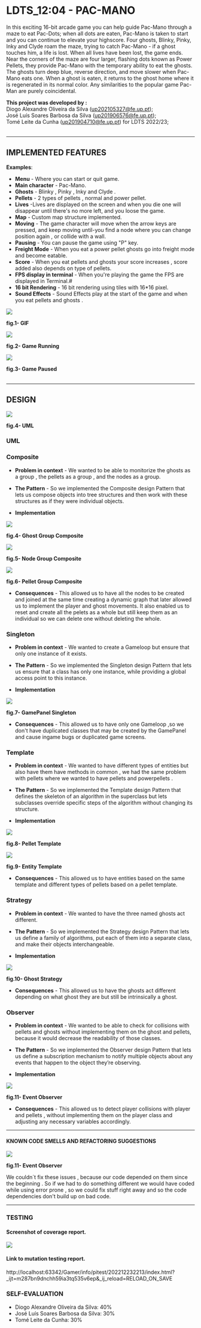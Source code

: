 # LDTS_12:04 - PAC-MANO

In this exciting 16-bit arcade game you can help guide Pac-Mano through a maze to eat Pac-Dots; when all dots are eaten, Pac-Mano is taken to start and you can continue to elevate your highscore. Four ghosts, Blinky, Pinky, Inky and Clyde roam the maze, trying to catch Pac-Mano - if a ghost touches him, a life is lost.
When all lives have been lost, the game ends.
Near the corners of the maze are four larger, flashing dots known as Power Pellets, they provide Pac-Mano with the temporary ability to eat the ghosts. The ghosts turn deep blue, reverse direction, and move slower when Pac-Mano eats one.
When a ghost is eaten, it returns to the ghost home where it is regenerated in its normal color.
Any similarities to the popular game Pac-Man are purely coincidental.

**This project was developed by :<br>**
Diogo Alexandre Oliveira da Silva (up202105327@fe.up.pt);<br>
José Luís Soares Barbosa da Silva (up201906576@fe.up.pt);<br>
Tomé Leite da Cunha (up201904710@fe.up.pt) for LDTS 2022/23;
<br>
<br>

------

## IMPLEMENTED FEATURES

**Examples**:

- **Menu** - Where you can start or quit game.
- **Main character** - Pac-Mano.
- **Ghosts** - Blinky , Pinky , Inky and Clyde .
- **Pellets** - 2 types of pellets , normal and power pellet.
- **Lives** -Lives are displayed on the screen and when you die one will disappear until there's no more left, and you loose the game.
- **Map** - Custom map structure implemented.
- **Moving** - The game character will move when the arrow keys are pressed, 
and keep moving until-you find a node where you can change position again ,
or collide with a wall.
- **Pausing** - You can pause the game using "P" key.
- **Freight Mode** - When you eat a power pellet ghosts go into freight mode and become eatable.
- **Score** - When you eat pellets and ghosts your score increases , score added also depends on type of pellets.
- **FPS display in terminal** - When you're playing the game the FPS are displayed in Terminal.#
- **16 bit Rendering** - 16 bit rendering using tiles with 16*16 pixel.
- **Sound Effects** - Sound Effects play at the start of the game and when you eat pellets and ghosts .

![](info/gif/nice-mano.gif)

**fig.1- GIF**

![](info/images/fig2.png)

**fig.2- Game Running**

![](info/images/fig3.png)

**fig.3- Game Paused**
<br>
<br>

------

## DESIGN

![](info/images/uml.png)

**fig.4- UML**

### UML

### Composite
- **Problem in context** -
 We wanted to be able to monitorize the ghosts as a group , the pellets as a group , and the nodes as a group.

- **The Pattern** - 
So we implemented the Composite design Pattern that lets us compose objects into tree structures and then work with these structures as if they were individual objects.

- **Implementation**
 
 ![](info/images/ghostgroup.png)
 
 **fig.4- Ghost Group Composite**
 
 ![](info/images/nodegroup.png)
 
 **fig.5- Node Group Composite**
 
 ![](info/images/pelletgroup.png)
 
 **fig.6- Pellet Group Composite**

- **Consequences** -
This allowed us to have all the nodes to be created and joined at the same time creating a dynamic graph that later allowed us to implement the player and ghost movements. It also enabled us to reset and create all the pelets as a whole but still keep them as an individual so we can delete one without deleting the whole.

### Singleton
- **Problem in context** -
We wanted to create a Gameloop but ensure that only one instance of it exists.

- **The Pattern** - 
So we implemented the Singleton design Pattern that lets us ensure that a class has only one instance, while providing a global access point to this instance.

- **Implementation**
 
 ![](info/images/singleton.png)
 
 **fig.7- GamePanel Singleton**

- **Consequences** -
This allowed us to have only one Gameloop ,so we don't have duplicated classes that may be created by the GamePanel and cause ingame bugs or duplicated game screens.

### Template

- **Problem in context** -
  We wanted to have different types of entities but also have them have methods in common , we had the same problem with pellets where we wanted to have pellets and powerpellets .

- **The Pattern** -
  So we implemented the Template design Pattern that defines the skeleton of an algorithm in the superclass but lets subclasses override specific steps of the algorithm without changing its structure.

- **Implementation**

![](info/images/pellet.png)

**fig.8- Pellet Template**

![](info/images/entity.png)

**fig.9- Entity Template**

- **Consequences** -
  This allowed us to have entities based on the same template and different types of pellets based on a pellet template.

### Strategy

- **Problem in context** -
  We wanted to have the three named ghosts act different.

- **The Pattern** -
  So we implemented the Strategy design Pattern that lets us define a family of algorithms, put each of them into a separate class, and make their objects interchangeable.

- **Implementation**

![](info/images/strategy.png)

**fig.10- Ghost Strategy**

- **Consequences** -
  This allowed us to have the ghosts act different depending on what ghost they are but still be intrinsically a ghost.

### Observer

- **Problem in context** -
  We wanted to be able to check for collisions with pellets and ghosts without implementing them on the ghost and pellets,
because it would decrease the readability of those classes.

- **The Pattern** -
  So we implemented the Observer design Pattern that lets us define a subscription mechanism to notify multiple objects about any events that happen to the object they’re observing.

- **Implementation**

![](info/images/observer.png)

**fig.11- Event Observer**

- **Consequences** -
  This allowed us to detect player collisions with player and pellets , without implementing them on the player class and adjusting any necessary variables accordingly.

------

#### KNOWN CODE SMELLS AND REFACTORING SUGGESTIONS

![](info/images/errorprone.png)

**fig.11- Event Observer**

We couldn´t fix these issues , because our code depended on them since the beginning . So if we had to do something different we would have coded while using error prone , so we could fix
stuff right away and so the code dependencies don't build up on bad code.

------

### TESTING

#### Screenshot of coverage report.
![](info/images/coverage.png)
#### Link to mutation testing report.
http://localhost:63342/Gamer/info/pitest/202212232213/index.html?_ijt=m287bn9dnchh59ia3tq535v6ep&_ij_reload=RELOAD_ON_SAVE
### SELF-EVALUATION

- Diogo Alexandre Oliveira da Silva: 40%
- José Luís Soares Barbosa da Silva: 30%
- Tomé Leite da Cunha: 30%

